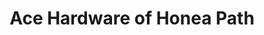 ---
title: "Ace Hardware of Honea Path"
url: /honea-path/ace-hardware-of-honea-path/
shop: doityourself
---